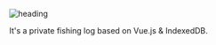 ![heading](http://dabeng.github.io/bigfish/img/logo.svg)

It's a private fishing log based on Vue.js &amp; IndexedDB.
